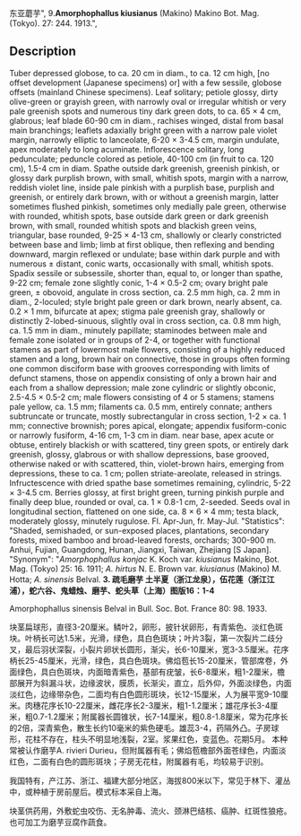 东亚蘑芋",
9.**Amorphophallus kiusianus** (Makino) Makino Bot. Mag. (Tokyo). 27: 244. 1913.",

## Description
Tuber depressed globose, to ca. 20 cm in diam., to ca. 12 cm high, [no offset development (Japanese specimens) or] with a few sessile, globose offsets (mainland Chinese specimens). Leaf solitary; petiole glossy, dirty olive-green or grayish green, with narrowly oval or irregular whitish or very pale greenish spots and numerous tiny dark green dots, to ca. 65 × 4 cm, glabrous; leaf blade 60-90 cm in diam., rachises winged, distal from basal main branchings; leaflets adaxially bright green with a narrow pale violet margin, narrowly elliptic to lanceolate, 6-20 × 3-4.5 cm, margin undulate, apex moderately to long acuminate. Inflorescence solitary, long pedunculate; peduncle colored as petiole, 40-100 cm (in fruit to ca. 120 cm), 1.5-4 cm in diam. Spathe outside dark greenish, greenish pinkish, or glossy dark purplish brown, with small, whitish spots, margin with a narrow, reddish violet line, inside pale pinkish with a purplish base, purplish and greenish, or entirely dark brown, with or without a greenish margin, latter sometimes flushed pinkish, sometimes only medially pale green, otherwise with rounded, whitish spots, base outside dark green or dark greenish brown, with small, rounded whitish spots and blackish green veins, triangular, base rounded, 9-25 × 4-13 cm, shallowly or clearly constricted between base and limb; limb at first oblique, then reflexing and bending downward, margin reflexed or undulate; base within dark purple and with numerous ± distant, conic warts, occasionally with small, whitish spots. Spadix sessile or subsessile, shorter than, equal to, or longer than spathe, 9-22 cm; female zone slightly conic, 1-4 × 0.5-2 cm; ovary bright pale green, ± obovoid, angulate in cross section, ca. 2.5 mm high, ca. 2 mm in diam., 2-loculed; style bright pale green or dark brown, nearly absent, ca. 0.2 × 1 mm, bifurcate at apex; stigma pale greenish gray, shallowly or distinctly 2-lobed-sinuous, slightly oval in cross section, ca. 0.8 mm high, ca. 1.5 mm in diam., minutely papillate; staminodes between male and female zone isolated or in groups of 2-4, or together with functional stamens as part of lowermost male flowers, consisting of a highly reduced stamen and a long, brown hair on connective, those in groups often forming one common disciform base with grooves corresponding with limits of defunct stamens, those on appendix consisting of only a brown hair and each from a shallow depression; male zone cylindric or slightly obconic, 2.5-4.5 × 0.5-2 cm; male flowers consisting of 4 or 5 stamens; stamens pale yellow, ca. 1.5 mm; filaments ca. 0.5 mm, entirely connate; anthers subtruncate or truncate, mostly subrectangular in cross section, 1-2 × ca. 1 mm; connective brownish; pores apical, elongate; appendix fusiform-conic or narrowly fusiform, 4-16 cm, 1-3 cm in diam. near base, apex acute or obtuse, entirely blackish or with scattered, tiny green spots, or entirely dark greenish, glossy, glabrous or with shallow depressions, base grooved, otherwise naked or with scattered, thin, violet-brown hairs, emerging from depressions, these to ca. 1 cm; pollen striate-areolate, released in strings. Infructescence with dried spathe base sometimes remaining, cylindric, 5-22 × 3-4.5 cm. Berries glossy, at first bright green, turning pinkish purple and finally deep blue, rounded or oval, ca. 1 × 0.8-1 cm, 2-seeded. Seeds oval in longitudinal section, flattened on one side, ca. 8 × 6 × 4 mm; testa black, moderately glossy, minutely rugulose. Fl. Apr-Jun, fr. May-Jul.
  "Statistics": "Shaded, semishaded, or sun-exposed places, plantations, secondary forests, mixed bamboo and broad-leaved forests, orchards; 300-900 m. Anhui, Fujian, Guangdong, Hunan, Jiangxi, Taiwan, Zhejiang [S Japan].
  "Synonym": "*Amorphophallus konjac* K. Koch var. *kiusianus* Makino, Bot. Mag. (Tokyo) 25: 16. 1911; *A. hirtus* N. E. Brown var. *kiusianus* (Makino) M. Hotta; *A. sinensis* Belval.
**3. 疏毛磨芋 土半夏（浙江龙泉），伍花莲（浙江江浦），蛇六谷、鬼蜡烛、磨芋、蛇头草（上海）图版16：1-4**

Amorphophallus sinensis Belval in Bull. Soc. Bot. France 80: 98. 1933.

块茎扁球形，直径3-20厘米。鳞叶2，卵形，披针状卵形，有青紫色、淡红色斑块。叶柄长可达1.5米，光滑，绿色，具白色斑块；叶片3裂，第一次裂片二歧分叉，最后羽状深裂，小裂片卵状长圆形，渐尖，长6-10厘米，宽3-3.5厘米。花序柄长25-45厘米，光滑，绿色，具白色斑块。佛焰苞长15-20厘米，管部席卷，外面绿色，具白色斑块，内面暗青紫色，基部有疣皱，长6-8厘米，粗1-2厘米，檐部展开为斜漏斗状，边缘波状，膜质，长渐尖，直立，后外仰，外面淡绿色，内面淡红色，边缘带杂色，二面均有白色圆形斑块，长12-15厘米，人为展平宽9-10厘米。肉穗花序长10-22厘米，雌花序长2-3厘米，粗1-1.2厘米；雄花序长3-4厘米，粗0.7-1.2厘米；附属器长圆锥状，长7-14厘米，粗0.8-1.8厘米，常为花序长的2倍，深青紫色，散生长约10毫米的紫色硬毛。雄蕊3-4，药隔外凸。子房球形，花柱不存在，柱头不明显地浅裂，2室。浆果红色，变蓝色。花期5月。 本种常被认作磨芋A. rivieri Durieu，但附属器有毛；佛焰苞檐部外面苍绿色，内面淡红色，二面有白色的圆形斑块；子房无花柱，附属器有毛，均较易于识别。

我国特有，产江苏、浙江、福建大部分地区，海拔800米以下，常见于林下、灌丛中，或种植于房前屋后。模式标本采自上海。

块茎供药用，外敷蛇虫咬伤、无名肿毒、流火、颈淋巴结核、癌肿、红斑性狼疮。也可加工为磨芋豆腐作蔬食。
